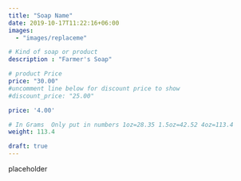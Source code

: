```yaml
---
title: "Soap Name"
date: 2019-10-17T11:22:16+06:00
images: 
  - "images/replaceme"

# Kind of soap or product
description : "Farmer's Soap"

# product Price
price: "30.00"
#uncomment line below for discount price to show
#discount_price: "25.00"

price: '4.00'

# In Grams  Only put in numbers 1oz=28.35 1.5oz=42.52 4oz=113.4
weight: 113.4

draft: true
---
```


placeholder